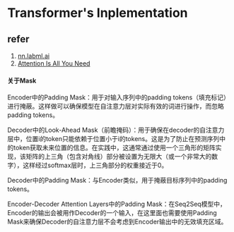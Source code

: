 # Transformer's Inplementation

## refer 

1. [nn.labml.ai](https://nn.labml.ai/transformers/)
2. [Attention Is All You Need](https://arxiv.org/abs/1706.03762)


#### 关于Mask

Encoder中的Padding Mask：用于对输入序列中的padding tokens（填充标记）进行掩蔽。这样做可以确保模型在自注意力层对实际有效的词进行操作，而忽略padding tokens。

Decoder中的Look-Ahead Mask（前瞻掩码）：用于确保在decoder的自注意力层中，位置i的token只能依赖于位置小于i的tokens。这是为了防止在预测序列中的token获取未来位置的信息。在实践中，这通常通过使用一个三角形的矩阵实现，该矩阵的上三角（包含对角线）部分被设置为无限大（或一个非常大的数字），这样经过softmax层时，上三角部分的权重接近于0。

Decoder中的Padding Mask：与Encoder类似，用于掩蔽目标序列中的padding tokens。

Encoder-Decoder Attention Layers中的Padding Mask：在Seq2Seq模型中，Encoder的输出会被用作Decoder的一个输入，在这里面也需要使用Padding Mask来确保Decoder的自注意力层不会考虑到Encoder输出中的无效填充区域。